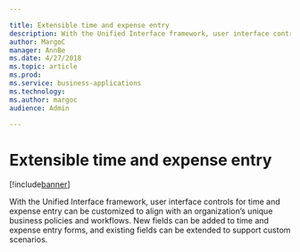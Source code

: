 ```yaml
---

title: Extensible time and expense entry
description: With the Unified Interface framework, user interface controls for time and expense entry can be customized to align with an organization’s unique business policies and workflows.
author: MargoC
manager: AnnBe
ms.date: 4/27/2018
ms.topic: article
ms.prod: 
ms.service: business-applications
ms.technology: 
ms.author: margoc
audience: Admin

---
```

#  Extensible time and expense entry


[!include[banner](../../../../includes/banner.md)]

With the Unified Interface framework, user interface controls for time and
expense entry can be customized to align with an organization’s unique business
policies and workflows. New fields can be added to time and expense entry forms,
and existing fields can be extended to support custom scenarios.
